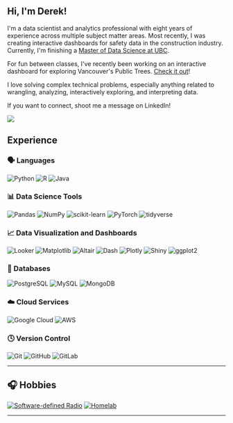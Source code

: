## Hi, I'm Derek!

I'm a data scientist and analytics professional with eight years of experience across multiple subject matter areas. Most recently, I was creating interactive dashboards for safety data in the construction industry. Currently, I'm finishing a [Master of Data Science at UBC](https://masterdatascience.ubc.ca/).

For fun between classes, I've recently been working on an interactive dashboard for exploring Vancouver's Public Trees. [Check it out](https://databyderek.shinyapps.io/vancouver-trees-dashboard/)!

I love solving complex technical problems, especially anything related to wrangling, analyzing, interactively exploring, and interpreting data.

If you want to connect, shoot me a message on LinkedIn!

<p>
  <a href="https://www.linkedin.com/in/derekgrodgers/" target="_blank">
    <img src="https://img.shields.io/badge/-LinkedIn-0e76a8?style=for-the-badge&logo=linkedin&logoColor=white" />
  </a>
</p>

## Experience

### 🗣️ Languages  
![Python](https://img.shields.io/badge/python-%2314354C.svg?style=for-the-badge&logo=python&logoColor=white)  ![R](https://img.shields.io/badge/R-%23276DC3.svg?style=for-the-badge&logo=r&logoColor=white)  ![Java](https://img.shields.io/badge/Java-ED8B00?style=for-the-badge&logo=openjdk&logoColor=white)

### 📊 Data Science Tools  
![Pandas](https://img.shields.io/badge/pandas-%23150458.svg?style=for-the-badge&logo=pandas&logoColor=white)  ![NumPy](https://img.shields.io/badge/numpy-%23013243.svg?style=for-the-badge&logo=numpy&logoColor=white)  ![scikit-learn](https://img.shields.io/badge/scikit--learn-%23F7931E.svg?style=for-the-badge&logo=scikit-learn&logoColor=white)  ![PyTorch](https://img.shields.io/badge/PyTorch-%23EE4C2C.svg?style=for-the-badge&logo=PyTorch&logoColor=white)  ![tidyverse](https://img.shields.io/badge/tidyverse-%23E26D5C.svg?style=for-the-badge&logo=r&logoColor=white)

### 📈 Data Visualization and Dashboards  
![Looker](https://img.shields.io/badge/Looker-%232B579A.svg?style=for-the-badge&logo=looker&logoColor=white)  ![Matplotlib](https://img.shields.io/badge/Matplotlib-%23ffffff.svg?style=for-the-badge&logo=matplotlib&logoColor=black)  ![Altair](https://img.shields.io/badge/Altair-%23F49F0A.svg?style=for-the-badge&logo=altair&logoColor=white)  ![Dash](https://img.shields.io/badge/Dash-%230074B6.svg?style=for-the-badge&logo=plotly&logoColor=white)  ![Plotly](https://img.shields.io/badge/Plotly-%233F4F75.svg?style=for-the-badge&logo=plotly&logoColor=white)  ![Shiny](https://img.shields.io/badge/Shiny-%230A85FF.svg?style=for-the-badge&logo=rstudio&logoColor=white)  ![ggplot2](https://img.shields.io/badge/ggplot2-%233B9CCC.svg?style=for-the-badge&logo=rstudio&logoColor=white)

### 💾 Databases  
![PostgreSQL](https://img.shields.io/badge/PostgreSQL-%23316192.svg?style=for-the-badge&logo=postgresql&logoColor=white)  ![MySQL](https://img.shields.io/badge/MySQL-%2300f.svg?style=for-the-badge&logo=mysql&logoColor=white)  ![MongoDB](https://img.shields.io/badge/MongoDB-%2347A248.svg?style=for-the-badge&logo=mongodb&logoColor=white)

### ☁️ Cloud Services  
![Google Cloud](https://img.shields.io/badge/Google%20Cloud-%234285F4.svg?style=for-the-badge&logo=google-cloud&logoColor=white)  ![AWS](https://img.shields.io/badge/AWS-%23FF9900.svg?style=for-the-badge&logo=amazon-aws&logoColor=white)


### 🕓 Version Control  
![Git](https://img.shields.io/badge/git-%23F05033.svg?style=for-the-badge&logo=git&logoColor=white)  ![GitHub](https://img.shields.io/badge/github-%23121011.svg?style=for-the-badge&logo=github&logoColor=white)  ![GitLab](https://img.shields.io/badge/gitlab-%23181717.svg?style=for-the-badge&logo=gitlab&logoColor=white)

---

## 🎧 Hobbies  
[![Software-defined Radio](https://img.shields.io/badge/Software--defined%20Radio-%23555.svg?style=for-the-badge)](https://en.wikipedia.org/wiki/Software-defined_radio)  [![Homelab](https://img.shields.io/badge/Homelab-%23555.svg?style=for-the-badge)](https://www.reddit.com/r/homelab/)

---
